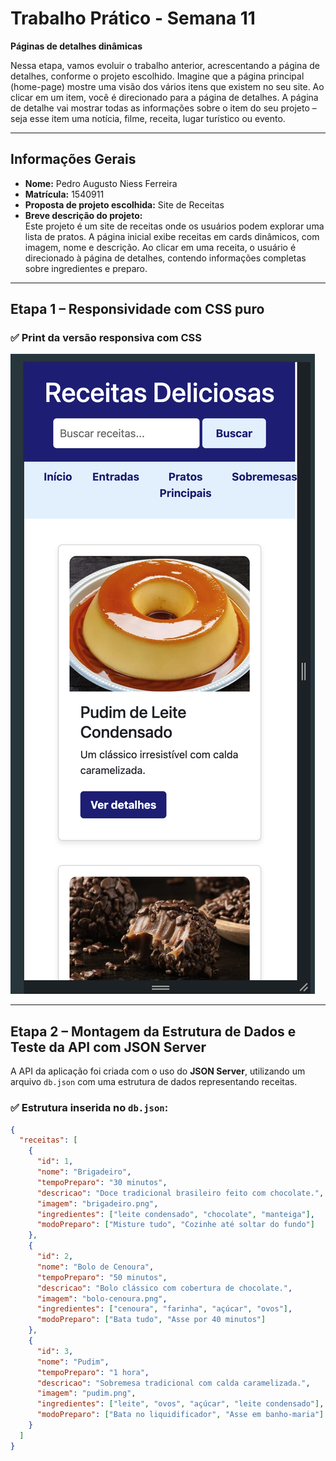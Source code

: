 # Trabalho Prático - Semana 11 

**Páginas de detalhes dinâmicas**

Nessa etapa, vamos evoluir o trabalho anterior, acrescentando a página de detalhes, conforme o projeto escolhido. Imagine que a página principal (home-page) mostre uma visão dos vários itens que existem no seu site. Ao clicar em um item, você é direcionado para a página de detalhes. A página de detalhe vai mostrar todas as informações sobre o item do seu projeto – seja esse item uma notícia, filme, receita, lugar turístico ou evento.

---

## Informações Gerais

- **Nome:** Pedro Augusto Niess Ferreira  
- **Matrícula:** 1540911  
- **Proposta de projeto escolhida:** Site de Receitas  
- **Breve descrição do projeto:**  
  Este projeto é um site de receitas onde os usuários podem explorar uma lista de pratos. A página inicial exibe receitas em cards dinâmicos, com imagem, nome e descrição. Ao clicar em uma receita, o usuário é direcionado à página de detalhes, contendo informações completas sobre ingredientes e preparo.

---

## Etapa 1 – Responsividade com CSS puro

### ✅ Print da versão responsiva com CSS

![Print da versão responsiva](./public/CapturadeTela.png)

---

## Etapa 2 – Montagem da Estrutura de Dados e Teste da API com JSON Server

A API da aplicação foi criada com o uso do **JSON Server**, utilizando um arquivo `db.json` com uma estrutura de dados representando receitas.

### ✅ Estrutura inserida no `db.json`:

```json
{
  "receitas": [
    {
      "id": 1,
      "nome": "Brigadeiro",
      "tempoPreparo": "30 minutos",
      "descricao": "Doce tradicional brasileiro feito com chocolate.",
      "imagem": "brigadeiro.png",
      "ingredientes": ["leite condensado", "chocolate", "manteiga"],
      "modoPreparo": ["Misture tudo", "Cozinhe até soltar do fundo"]
    },
    {
      "id": 2,
      "nome": "Bolo de Cenoura",
      "tempoPreparo": "50 minutos",
      "descricao": "Bolo clássico com cobertura de chocolate.",
      "imagem": "bolo-cenoura.png",
      "ingredientes": ["cenoura", "farinha", "açúcar", "ovos"],
      "modoPreparo": ["Bata tudo", "Asse por 40 minutos"]
    },
    {
      "id": 3,
      "nome": "Pudim",
      "tempoPreparo": "1 hora",
      "descricao": "Sobremesa tradicional com calda caramelizada.",
      "imagem": "pudim.png",
      "ingredientes": ["leite", "ovos", "açúcar", "leite condensado"],
      "modoPreparo": ["Bata no liquidificador", "Asse em banho-maria"]
    }
  ]
}
